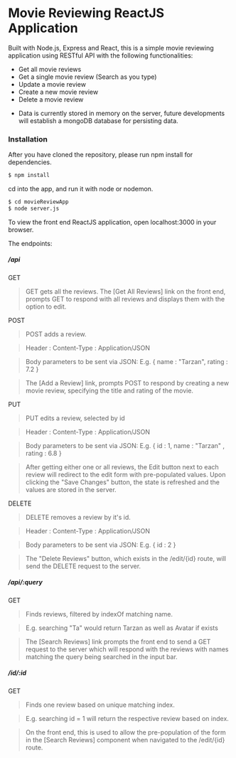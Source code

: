 # Movie Reviewing ReactJS Application

Built with Node.js, Express and React, this is a simple movie reviewing application using RESTful API with the following functionalities: 

- Get all movie reviews
- Get a single movie review (Search as you type)
- Update a movie review
- Create a new movie review
- Delete a movie review

* Data is currently stored in memory on the server, future developments will establish a mongoDB database for persisting data. 

### Installation

After you have cloned the repository, please run npm install for dependencies.

```sh
$ npm install 
```
cd into the app, and run it with node or nodemon. 
```sh
$ cd movieReviewApp
$ node server.js
```
To view the front end ReactJS application, open localhost:3000 in your browser.

The endpoints: 

##### /api 

GET
> GET gets all the reviews.
> The [Get All Reviews] link on the front end, prompts GET to respond with all reviews and displays them with the option to edit. 

POST
> POST adds a review.


> Header : Content-Type : Application/JSON


> Body parameters to be sent via JSON: E.g. { name : "Tarzan", rating : 7.2 }

> The [Add a Review] link, prompts POST to respond by creating a new movie review, specifying the title and rating of the movie. 

PUT
> PUT edits a review, selected by id


> Header : Content-Type : Application/JSON


> Body parameters to be sent via JSON: E.g.  { id : 1, name : "Tarzan" , rating : 6.8 }

> After getting either one or all reviews, the Edit button next to each review will redirect to the edit form with pre-populated values. Upon clicking the "Save Changes" button, the state is refreshed and the values are stored in the server. 

DELETE
> DELETE removes a review by it's id. 


> Header : Content-Type : Application/JSON


> Body parameters to be sent via JSON: E.g.  { id : 2 }

>The "Delete Reviews" button, which exists in the /edit/{id} route, will send the DELETE request to the server.

##### /api/:query
GET
> Finds reviews, filtered by indexOf matching name.


> E.g. searching "Ta" would return Tarzan as well as Avatar if exists

> The [Search Reviews] link prompts the front end to send a GET request to the server which will respond with the reviews with names matching the query being searched in the input bar. 

##### /id/:id
GET
> Finds one review based on unique matching index.

> E.g. searching id = 1 will return the respective review based on index.

> On the front end, this is used to allow the pre-population of the form in the [Search Reviews] component when navigated to the /edit/{id} route. 















